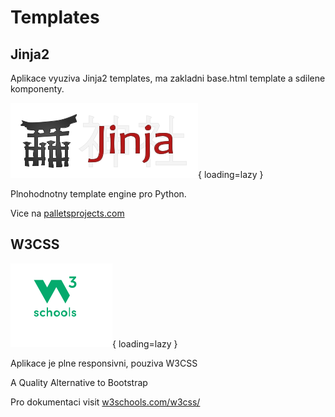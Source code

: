 # Templates

## Jinja2
Aplikace vyuziva Jinja2 templates, ma zakladni base.html template a sdilene komponenty.

![Login token](img/jinja1.webp){ loading=lazy }

Plnohodnotny template engine pro Python.

Vice na [palletsprojects.com](https://palletsprojects.com/p/jinja/)


## W3CSS
![Login token](img/w31.png){ loading=lazy }

Aplikace je plne responsivni, pouziva W3CSS

A Quality Alternative to Bootstrap

Pro dokumentaci visit [w3schools.com/w3css/](https://www.w3schools.com/w3css/default.asp)
